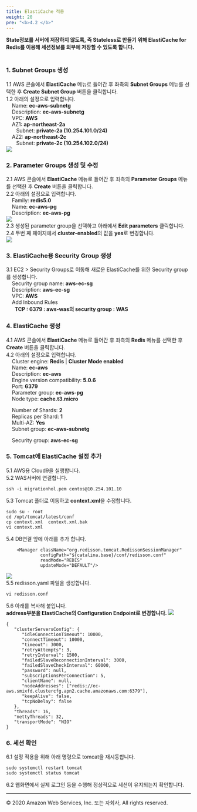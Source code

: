 ```yaml
---
title: ElastiCache 적용
weight: 20
pre: "<b>4.2 </b>"
---
```


**State정보를 서버에 저장하지 않도록, 즉 Stateless로 만들기 위해 ElastiCache for Redis를 이용해 세션정보를 외부에 저장할 수 있도록 합니다.** <br/><br/>


### 1. Subnet Groups 생성 
1.1 AWS 콘솔에서 **ElastiCache** 메뉴로 들어간 후 좌측의 **Subnet Groups** 메뉴를 선택한 후 **Create Subnet Group** 버튼을 클릭합니다.  
1.2 아래의 설정으로 입력합니다.  
&nbsp;&nbsp;&nbsp;&nbsp;Name: **ec-aws-subnetg**   
&nbsp;&nbsp;&nbsp;&nbsp;Description: **ec-aws-subnetg**     
&nbsp;&nbsp;&nbsp;&nbsp;VPC: **AWS**  
&nbsp;&nbsp;&nbsp;&nbsp;AZ1: **ap-northeast-2a**  
&nbsp;&nbsp;&nbsp;&nbsp;&nbsp;&nbsp;&nbsp;Subnet: **private-2a (10.254.101.0/24)**  
&nbsp;&nbsp;&nbsp;&nbsp;AZ2: **ap-northeast-2c**  
&nbsp;&nbsp;&nbsp;&nbsp;&nbsp;&nbsp;&nbsp;Subnet: **private-2c (10.254.102.0/24)**  
![](/images/lab3/ec_1.png#center)  

### 2. Parameter Groups 생성 및 수정
2.1 AWS 콘솔에서 **ElastiCache** 메뉴로 들어간 후 좌측의 **Parameter Groups** 메뉴를 선택한 후 **Create** 버튼을 클릭합니다.  
2.2 아래의 설정으로 입력합니다.  
&nbsp;&nbsp;&nbsp;&nbsp;Family: **redis5.0**   
&nbsp;&nbsp;&nbsp;&nbsp;Name: **ec-aws-pg**   
&nbsp;&nbsp;&nbsp;&nbsp;Description: **ec-aws-pg**   
![](/images/lab3/ec_2.png#center)  
2.3 생성된 parameter group을 선택하고 아래에서 **Edit parameters** 클릭합니다.  
2.4 두번 째 페이지에서 **cluster-enabled**의 값을 **yes**로 변경합니다.  
![](/images/lab3/ec_3.png#center)  

### 3. ElastiCache용 Security Group 생성
3.1 EC2 > Security Groups로 이동해 새로운 ElastiCache를 위한 Security group를 생성합니다.  
&nbsp;&nbsp;&nbsp;&nbsp;Security group name: **aws-ec-sg**  
&nbsp;&nbsp;&nbsp;&nbsp;Description: **aws-ec-sg**  
&nbsp;&nbsp;&nbsp;&nbsp;VPC: **AWS**  
&nbsp;&nbsp;&nbsp;&nbsp;Add Inbound Rules  
&nbsp;&nbsp;&nbsp;&nbsp;&nbsp;&nbsp;**TCP : 6379 : aws-was의 security group : WAS**  


### 4. ElastiCache 생성 
4.1 AWS 콘솔에서 **ElastiCache** 메뉴로 들어간 후 좌측의 **Redis** 메뉴를 선택한 후 **Create** 버튼을 클릭합니다.  
4.2 아래의 설정으로 입력합니다.  
&nbsp;&nbsp;&nbsp;&nbsp;Cluster engine: **Redis** | **Cluster Mode enabled**   
&nbsp;&nbsp;&nbsp;&nbsp;Name: **ec-aws**   
&nbsp;&nbsp;&nbsp;&nbsp;Description: **ec-aws**   
&nbsp;&nbsp;&nbsp;&nbsp;Engine version compatibility: **5.0.6**   
&nbsp;&nbsp;&nbsp;&nbsp;Port: **6379**   
&nbsp;&nbsp;&nbsp;&nbsp;Parameter group: **ec-aws-pg**   
&nbsp;&nbsp;&nbsp;&nbsp;Node type: **cache.t3.micro**   

&nbsp;&nbsp;&nbsp;&nbsp;Number of Shards: **2**  
&nbsp;&nbsp;&nbsp;&nbsp;Replicas per Shard: **1**  
&nbsp;&nbsp;&nbsp;&nbsp;Multi-AZ: **Yes**  
&nbsp;&nbsp;&nbsp;&nbsp;Subnet group: **ec-aws-subnetg**  

&nbsp;&nbsp;&nbsp;&nbsp;Security group: **aws-ec-sg**  


### 5. Tomcat에 ElastiCache 설정 추가   
5.1 AWS용 Cloud9을 실행합니다.  
5.2 WAS서버에 연결합니다.  
```
ssh -i migrationhol.pem centos@10.254.101.10
```
5.3 Tomcat 폴더로 이동하고 **context.xml**을 수정합니다.  
```
sudo su - root
cd /opt/tomcat/latest/conf
cp context.xml  context.xml.bak
vi context.xml
```
5.4 DB연결 앞에 아래를 추가 합니다.
```
    <Manager className="org.redisson.tomcat.RedissonSessionManager"
             configPath="${catalina.base}/conf/redisson.conf"
             readMode="REDIS"
             updateMode="DEFAULT"/>
```
![](/images/lab3/tomcat_1.png#center)  
5.5 redisson.yaml 파일을 생성합니다.  
```
vi redisson.conf
```
5.6 아래를 복사해 붙입니다.  
**address부분을 ElastiCache의 **Configuration Endpoint**로 변경합니다.**
![](/images/lab3/ec_4.png#center)  
```
{
   "clusterServersConfig": {
      "idleConnectionTimeout": 10000,
      "connectTimeout": 10000,
      "timeout": 3000,
      "retryAttempts": 3,
      "retryInterval": 1500,
      "failedSlaveReconnectionInterval": 3000,
      "failedSlaveCheckInterval": 60000,
      "password": null,
      "subscriptionsPerConnection": 5,
      "clientName": null,
      "nodeAddresses": ["redis://ec-aws.smixfd.clustercfg.apn2.cache.amazonaws.com:6379"],
      "keepAlive": false,
      "tcpNoDelay": false
   },
   "threads": 16,
   "nettyThreads": 32,
   "transportMode": "NIO"
}
```


### 6. 세션 확인
6.1 설정 적용을 위해 아래 명령으로 tomcat을 재시동합니다.     
```
sudo systemctl restart tomcat
sudo systemctl status tomcat
```
6.2 웹화면에서 실제 로그인 등을 수행해 정상적으로 세션이 유지되는지 확인합니다.     

---
© 2020 Amazon Web Services, Inc. 또는 자회사, All rights reserved.



